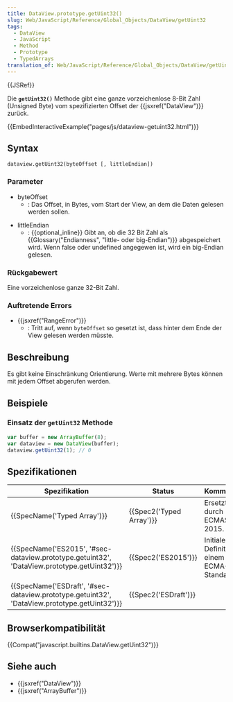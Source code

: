 ```yaml
---
title: DataView.prototype.getUint32()
slug: Web/JavaScript/Reference/Global_Objects/DataView/getUint32
tags:
  - DataView
  - JavaScript
  - Method
  - Prototype
  - TypedArrays
translation_of: Web/JavaScript/Reference/Global_Objects/DataView/getUint32
---
```

{{JSRef}}

Die **`getUint32()`** Methode gibt eine ganze vorzeichenlose 8-Bit Zahl (Unsigned Byte) vom spezifizierten Offset der {{jsxref("DataView")}} zurück.

{{EmbedInteractiveExample("pages/js/dataview-getuint32.html")}}

## Syntax

    dataview.getUint32(byteOffset [, littleEndian])

### Parameter

- byteOffset
  - : Das Offset, in Bytes, vom Start der View, an dem die Daten gelesen werden sollen.

<!---->

- littleEndian
  - : {{optional_inline}} Gibt an, ob die 32 Bit Zahl als {{Glossary("Endianness", "little- oder big-Endian")}} abgespeichert wird. Wenn false oder undefined angegewen ist, wird ein big-Endian gelesen.

### Rückgabewert

Eine vorzeichenlose ganze 32-Bit Zahl.

### Auftretende Errors

- {{jsxref("RangeError")}}
  - : Tritt auf, wenn `byteOffset` so gesetzt ist, dass hinter dem Ende der View gelesen werden müsste.

## Beschreibung

Es gibt keine Einschränkung Orientierung. Werte mit mehrere Bytes können mit jedem Offset abgerufen werden.

## Beispiele

### Einsatz der `getUint32` Methode

```js
var buffer = new ArrayBuffer(8);
var dataview = new DataView(buffer);
dataview.getUint32(1); // 0
```

## Spezifikationen

| Spezifikation                                                                                                                | Status                           | Kommentar                                   |
| ---------------------------------------------------------------------------------------------------------------------------- | -------------------------------- | ------------------------------------------- |
| {{SpecName('Typed Array')}}                                                                                         | {{Spec2('Typed Array')}} | Ersetzt durch ECMAScript 2015.              |
| {{SpecName('ES2015', '#sec-dataview.prototype.getuint32', 'DataView.prototype.getUint32')}}     | {{Spec2('ES2015')}}         | Initiale Definition in einem ECMA-Standard. |
| {{SpecName('ESDraft', '#sec-dataview.prototype.getuint32', 'DataView.prototype.getUint32')}} | {{Spec2('ESDraft')}}     |                                             |

## Browserkompatibilität

{{Compat("javascript.builtins.DataView.getUint32")}}

## Siehe auch

- {{jsxref("DataView")}}
- {{jsxref("ArrayBuffer")}}
